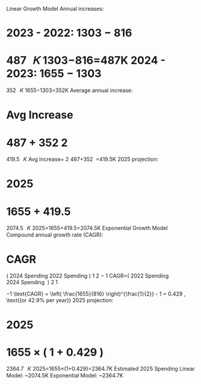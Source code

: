 Linear Growth Model
Annual increases:

2023 - 2022: 
1303
−
816
=
487
 
𝐾
1303−816=487K
2024 - 2023: 
1655
−
1303
=
352
 
𝐾
1655−1303=352K
Average annual increase:

Avg Increase
=
487
+
352
2
=
419.5
 
𝐾
Avg Increase= 
2
487+352
​
 =419.5K
2025 projection:

2025
=
1655
+
419.5
=
2074.5
 
𝐾
2025=1655+419.5=2074.5K
Exponential Growth Model
Compound annual growth rate (CAGR):

CAGR
=
(
2024 Spending
2022 Spending
)
1
2
−
1
CAGR=( 
2022 Spending
2024 Spending
​
 ) 
2
1
​
 
 −1
\text{CAGR} = \left( \frac{1655}{816} \right)^{\frac{1}{2}} - 1 = 0.429 \, \text{(or 42.9% per year)}
2025 projection:

2025
=
1655
×
(
1
+
0.429
)
=
2364.7
 
𝐾
2025=1655×(1+0.429)=2364.7K
Estimated 2025 Spending
Linear Model: ~2074.5K
Exponential Model: ~2364.7K
